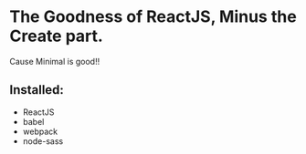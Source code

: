 # The Goodness of ReactJS, Minus the Create part.
Cause Minimal is good!!

## Installed:
- ReactJS
- babel
- webpack
- node-sass
